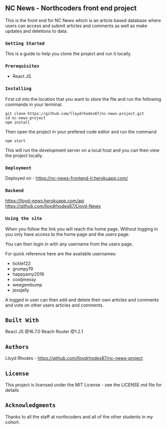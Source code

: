 ## NC News - Northcoders front end project

This is the front end for NC News which is an article based database where users can access and submit articles and comments as well as make updates and deletions to data.

### `Getting Started`

This is a guide to help you clone the project and run it locally.

### `Prerequisites`

- React JS

### `Installing`

First cd into the location that you want to store the file and run the following commands in your terminal.

```
git clone https://github.com/lloydrhodes87/nc-news-project.git
cd nc-news-project
npm install
```

Then open the project in your prefered code editor and run the command

```
npm start
```

This will run the development server on a local host and you can then view the project locally.

### `Deployment`

Deployed on - https://nc-news-frontend-lr.herokuapp.com/

### `Backend`

https://lloyd-news.herokuapp.com/api
https://github.com/lloydrhodes87/Lloyd-News

### `Using the site`

When you follow the link you will reach the home page. Without logging in you only have access to the home page and the users page.

You can then login in with any username from the users page.

For quick reference here are the available usernames:

- tickle122
- grumpy19
- happyamy2016
- cooljmessy
- weegembump
- jessjelly

A logged in user can then add and delete their own articles and comments and vote on other users articles and comments.

## `Built With`

React JS @16.7.0
Reach Router @1.2.1

## `Authors`

Lloyd Rhodes - https://github.com/lloydrhodes87/nc-news-project

## `License`

This project is licensed under the MIT License - see the LICENSE.md file for details

## `Acknowledgments`

Thanks to all the staff at northcoders and all of the other students in my cohort.
